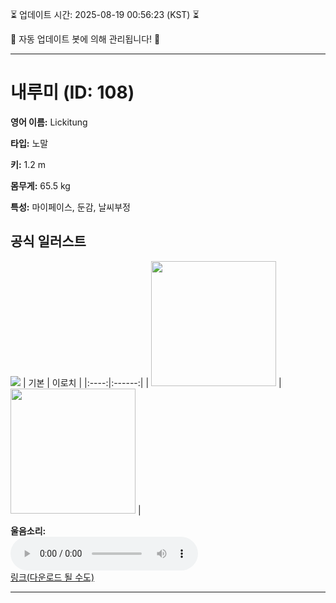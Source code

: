 
⏳ 업데이트 시간: 2025-08-19 00:56:23 (KST) ⏳

🤖 자동 업데이트 봇에 의해 관리됩니다! 🤖

---

# 내루미 (ID: 108)
**영어 이름:** Lickitung

**타입:** 노말

**키:** 1.2 m

**몸무게:** 65.5 kg

**특성:** 마이페이스, 둔감, 날씨부정

## 공식 일러스트
![](https://raw.githubusercontent.com/PokeAPI/sprites/master/sprites/pokemon/other/official-artwork/108.png)
| 기본 | 이로치 |
|:----:|:------:|
| <img src="http://play.pokemonshowdown.com/sprites/ani/lickitung.gif" width="200"> | <img src="http://play.pokemonshowdown.com/sprites/ani-shiny/lickitung.gif" width="200"> |

**울음소리:**<br><audio controls src="https://raw.githubusercontent.com/PokeAPI/cries/main/cries/pokemon/latest/108.ogg"></audio><br> [링크(다운로드 될 수도)](https://raw.githubusercontent.com/PokeAPI/cries/main/cries/pokemon/latest/108.ogg)


---
